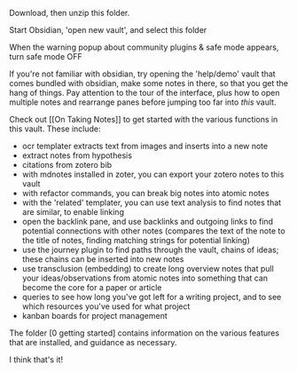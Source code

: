 Download, then unzip this folder.

Start Obsidian, 'open new vault', and select this folder

When the warning popup about community plugins & safe mode appears, turn safe mode OFF 

If you're not familiar with obsidian, try opening the 'help/demo' vault that comes bundled with obsidian, make some notes in there, so that you get the hang of things. Pay attention to the tour of the interface, plus how to open multiple notes and rearrange panes before jumping too far into _this_ vault.

Check out [[On Taking Notes]] to get started with the various functions in this vault. These include:

- ocr templater extracts text from images and inserts into a new note
- extract notes from hypothesis
- citations from zotero bib
- with mdnotes installed in zoter, you can export your zotero notes to this vault
- with refactor commands, you can break big notes into atomic notes
- with the 'related' templater, you can use text analysis to find notes that are similar, to enable linking
- open the backlink pane, and use backlinks and outgoing links to find potential connections with other notes (compares the text of the note to the title of notes, finding matching strings for potential linking)
- use the journey plugin to find paths through the vault, chains of ideas; these chains can be inserted into new notes
- use transclusion (embedding) to create long overview notes that pull your ideas/observations from atomic notes into something that can become the core for a paper or article
- queries to see how long you've got left for a writing project, and to see which resources you've used for what project
- kanban boards for project management

The folder [0 getting started] contains information on the various features that are installed, and guidance as necessary.

I think that's it!